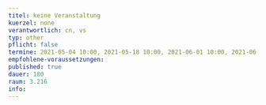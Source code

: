 ```yaml
---
titel: keine Veranstaltung
kuerzel: none
verantwortlich: cn, vs
typ: other
pflicht: false
termine: 2021-05-04 10:00, 2021-05-18 10:00, 2021-06-01 10:00, 2021-06-08 10:00, 
empfohlene-voraussetzungen: 
published: true
dauer: 180
raum: 3.216
info: 
---
```


